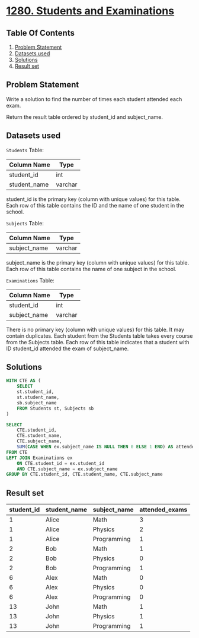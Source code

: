 # [1280. Students and Examinations](https://leetcode.com/problems/students-and-examinations/description/)

## Table Of Contents
1. [Problem Statement]()
2. [Datasets used]()
3. [Solutions]()
4. [Result set]()

## Problem Statement

Write a solution to find the number of times each student attended each exam.

Return the result table ordered by student_id and subject_name.

## Datasets used

```Students``` Table:

| Column Name   | Type    |
| ------------- | ------- |
| student_id    | int     |
| student_name  | varchar |

student_id is the primary key (column with unique values) for this table.
Each row of this table contains the ID and the name of one student in the school.

```Subjects``` Table:

| Column Name  | Type    |
| ------------ | ------- |
| subject_name | varchar |

subject_name is the primary key (column with unique values) for this table.
Each row of this table contains the name of one subject in the school.

```Examinations``` Table:

| Column Name  | Type    |
| ------------ | ------- |
| student_id   | int     |
| subject_name | varchar |

There is no primary key (column with unique values) for this table. It may contain duplicates.
Each student from the Students table takes every course from the Subjects table.
Each row of this table indicates that a student with ID student_id attended the exam of subject_name.

## Solutions

```sql
WITH CTE AS (
    SELECT
    st.student_id,
    st.student_name,
    sb.subject_name
    FROM Students st, Subjects sb
)

SELECT
    CTE.student_id,
    CTE.student_name,
    CTE.subject_name,
    SUM(CASE WHEN ex.subject_name IS NULL THEN 0 ELSE 1 END) AS attended_exams
FROM CTE
LEFT JOIN Examinations ex
    ON CTE.student_id = ex.student_id
    AND CTE.subject_name = ex.subject_name
GROUP BY CTE.student_id, CTE.student_name, CTE.subject_name
```

## Result set

| student_id | student_name | subject_name | attended_exams |
| ---------- | ------------ | ------------ | -------------- |
| 1          | Alice        | Math         | 3              |
| 1          | Alice        | Physics      | 2              |
| 1          | Alice        | Programming  | 1              |
| 2          | Bob          | Math         | 1              |
| 2          | Bob          | Physics      | 0              |
| 2          | Bob          | Programming  | 1              |
| 6          | Alex         | Math         | 0              |
| 6          | Alex         | Physics      | 0              |
| 6          | Alex         | Programming  | 0              |
| 13         | John         | Math         | 1              |
| 13         | John         | Physics      | 1              |
| 13         | John         | Programming  | 1              |